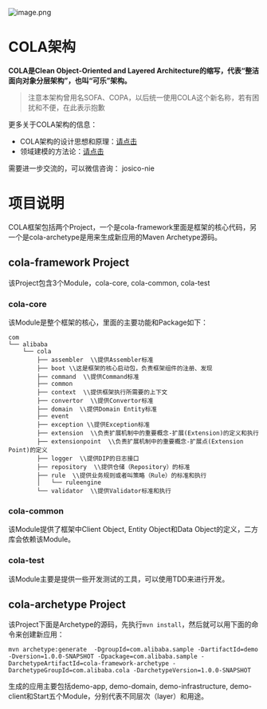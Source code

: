 ![image.png](http://ata2-img.cn-hangzhou.img-pub.aliyun-inc.com/9e7048ef11db23b0579a439676dec4c9.png)

# COLA架构
<strong>COLA是Clean Object-Oriented and Layered Architecture的缩写，代表“整洁面向对象分层架构”，也叫“可乐”架构。</strong>
>注意本架构曾用名SOFA、COPA，以后统一使用COLA这个新名称，若有困扰和不便，在此表示抱歉

更多关于COLA架构的信息：
- COLA架构的设计思想和原理：[请点击](https://blog.csdn.net/significantfrank/article/details/85785565)
- 领域建模的方法论：[请点击](http://blog.csdn.net/significantfrank/article/details/79614915)

需要进一步交流的，可以微信咨询： josico-nie

# 项目说明
COLA框架包括两个Project，一个是cola-framework里面是框架的核心代码，另一个是cola-archetype是用来生成新应用的Maven Archetype源码。
## cola-framework Project
该Project包含3个Module，cola-core, cola-common, cola-test
### cola-core
该Module是整个框架的核心，里面的主要功能和Package如下：
```
com
└── alibaba
    └── cola
        ├── assembler  \\提供Assembler标准
        ├── boot \\这是框架的核心启动包，负责框架组件的注册、发现
        ├── command  \\提供Command标准
        ├── common
        ├── context  \\提供框架执行所需要的上下文
        ├── convertor  \\提供Convertor标准
        ├── domain  \\提供Domain Entity标准
        ├── event
        ├── exception \\提供Exception标准
        ├── extension  \\负责扩展机制中的重要概念-扩展(Extension)的定义和执行
        ├── extensionpoint  \\负责扩展机制中的重要概念-扩展点(Extension Point)的定义
        ├── logger  \\提供DIP的日志接口
        ├── repository  \\提供仓储（Repository）的标准
        ├── rule  \\提供业务规则或者叫策略（Rule）的标准和执行
        │   └── ruleengine
        └── validator  \\提供Validator标准和执行
```
### cola-common
该Module提供了框架中Client Object, Entity Object和Data Object的定义，二方库会依赖该Module。
### cola-test  
该Module主要是提供一些开发测试的工具，可以使用TDD来进行开发。

## cola-archetype Project
该Project下面是Archetype的源码，先执行`mvn install`，然后就可以用下面的命令来创建新应用：
```
mvn archetype:generate  -DgroupId=com.alibaba.sample -DartifactId=demo -Dversion=1.0.0-SNAPSHOT -Dpackage=com.alibaba.sample -DarchetypeArtifactId=cola-framework-archetype -DarchetypeGroupId=com.alibaba.cola -DarchetypeVersion=1.0.0-SNAPSHOT
```
生成的应用主要包括demo-app, demo-domain, demo-infrastructure, demo-client和Start五个Module，分别代表不同层次（layer）和用途。
